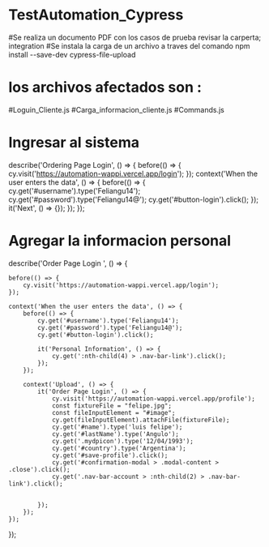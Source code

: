 # TestAutomation_Cypress
#Se realiza un documento PDF con los casos de prueba revisar la carperta;  integration
#Se instala  la carga de un archivo a traves del comando  npm install --save-dev cypress-file-upload
# los archivos afectados son :
#Loguin_Cliente.js
#Carga_informacion_cliente.js
#Commands.js




# Ingresar al sistema 
describe('Ordering Page Login', () => {
    before(() => {
        cy.visit('https://automation-wappi.vercel.app/login');
    });
    context('When the user enters the data', () => {
        before(() => {
            cy.get('#username').type('Feliangu14');
            cy.get('#password').type('Feliangu14@');
            cy.get('#button-login').click();
        });
        it('Next', () => {});
    });
});

# Agregar la informacion personal 
describe('Order Page Login ', () => {

    before(() => {
        cy.visit('https://automation-wappi.vercel.app/login');
    });

    context('When the user enters the data', () => {
        before(() => {
            cy.get('#username').type('Feliangu14');
            cy.get('#password').type('Feliangu14@');
            cy.get('#button-login').click();

            it('Personal Information', () => {
                cy.get(':nth-child(4) > .nav-bar-link').click();
            });
        });

        context('Upload', () => {
            it('Order Page Login', () => {
                cy.visit('https://automation-wappi.vercel.app/profile');
                const fixtureFile = "felipe.jpg";
                const fileInputElement = "#image";
                cy.get(fileInputElement).attachFile(fixtureFile);
                cy.get('#name').type('luis felipe');
                cy.get('#lastName').type('Angulo');
                cy.get('.mydpicon').type('12/04/1993');
                cy.get('#country').type('Argentina');
                cy.get('#save-profile').click();
                cy.get('#confirmation-modal > .modal-content > .close').click();
                cy.get('.nav-bar-account > :nth-child(2) > .nav-bar-link').click();


            });
        });
    });
});
